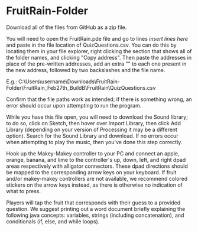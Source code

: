 # FruitRain-Folder

Download all of the files from GitHub as a zip file.

You will need to open the FruitRain.pde file and go to lines *insert lines here* and
paste in the file location of QuizQuestions.csv. You can do this by locating them in
your file explorer, right clicking the section that shows all of the folder names,
and clicking "Copy address". Then paste the addresses in place of the pre-written
addresses, add an extra "\" to each one present in the new address, followed by two
backslashes and the file name.

E.g.: C:\\Users\\username\\Downloads\\FruitRain-Folder\\FruitRain_Feb27th_BuildB\\FruitRain\\QuizQuestions.csv

Confirm that the file paths work as intended; if there is something wrong, an error
should occur upon attempting to run the program.

While you have this file open, you will need to download the Sound library;
to do so, click on Sketch, then hover over Import Library, then click Add Library
(depending on your version of Processing it may be a different option).
Search for the Sound Library and download. If no errors occur when attempting to
play the music, then you've done this step correctly.

Hook up the Makey-Makey controller to your PC and connect an apple, orange,
banana, and lime to the controller's up, down, left, and right dpad areas respectively
with alligator connectors. These dpad directions should be mapped to the corresponding
arrow keys on your keyboard. If fruit and/or makey-makey controllers are not available,
we recommend colored stickers on the arrow keys instead, as there is otherwise no
indication of what to press.

Players will tap the fruit that corresponds with their guess to a provided question.
We suggest printing out a word document briefly explaining the following java concepts:
variables, strings (including concatenation), and conditionals (if, else, and
while loops).